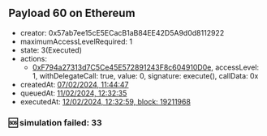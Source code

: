 ## Payload 60 on Ethereum

- creator: 0x57ab7ee15cE5ECacB1aB84EE42D5A9d0d8112922
- maximumAccessLevelRequired: 1
- state: 3(Executed)
- actions:
  - [0xF794a27313d7C5Ce45E572891243F8c604910D0e](https://etherscan.io/tx/0xF794a27313d7C5Ce45E572891243F8c604910D0e), accessLevel: 1, withDelegateCall: true, value: 0, signature: execute(), callData: 0x
- createdAt: [07/02/2024, 11:44:47](https://etherscan.io/tx/0x826a7536ca2068a46d7282bbf9ff7782fba8ba968932abaaf3b8acf07ccfdc8d)
- queuedAt: [11/02/2024, 12:32:35](https://etherscan.io/tx/0xc2fb3fda7679fe5f89b6df3543ec03ce0b3c27c5d857fbe2d526ae971e67326d)
- executedAt: [12/02/2024, 12:32:59, block: 19211968](https://etherscan.io/tx/0xc526f92d700f92ec048b2ce7358a45408b07233ef6408287c9bfc85e0d752d2b)

### :sos: simulation failed: 33
